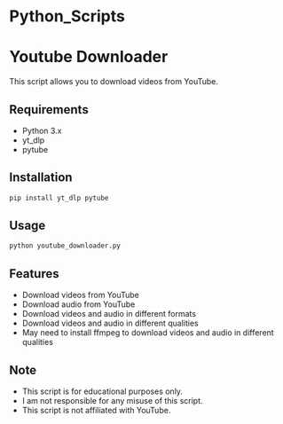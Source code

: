 # Python_Scripts

# Youtube Downloader

This script allows you to download videos from YouTube.

## Requirements

- Python 3.x
- yt_dlp
- pytube

## Installation

```bash
pip install yt_dlp pytube
```

## Usage

```bash
python youtube_downloader.py
```

## Features

- Download videos from YouTube
- Download audio from YouTube
- Download videos and audio in different formats
- Download videos and audio in different qualities
- May need to install ffmpeg to download videos and audio in different qualities

## Note

- This script is for educational purposes only.
- I am not responsible for any misuse of this script.
- This script is not affiliated with YouTube.

